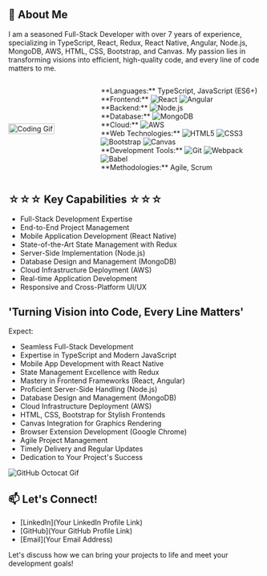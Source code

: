 ## 🚀 About Me

I am a seasoned Full-Stack Developer with over 7 years of experience, specializing in TypeScript, React, Redux, React Native, Angular, Node.js, MongoDB, AWS, HTML, CSS, Bootstrap, and Canvas. My passion lies in transforming visions into efficient, high-quality code, and every line of code matters to me.

<div style="display: flex; align-items: center;">
  <img src="https://media.giphy.com/media/ZVik7pBtu9dNS/giphy.gif" alt="Coding Gif" width="50%">
  <p width="50%">
    **Languages:** TypeScript, JavaScript (ES6+)<br>
    **Frontend:** 
    <img src="https://camo.githubusercontent.com/7f611eb7fa49f2b2cf006f5164f75e1b4fafd3d967bfe0b00b717d3a10ebd44d/68747470733a2f2f696d672e736869656c64732e696f2f62616467652f527562792d4343333432443f7374796c653d666f722d7468652d6261646765266c6f676f3d72756279266c6f676f436f6c6f723d7768697465" alt="React"/>
    <img src="https://camo.githubusercontent.com/7f611eb7fa49f2b2cf006f5164f75e1b4fafd3d967bfe0b00b717d3a10ebd44d/68747470733a2f2f696d672e736869656c64732e696f2f62616467652f416e67756c61722d3734313734363f7374796c653d666f722d7468652d6261646765266c6f676f3d616e67756c6172" alt="Angular"/>
    <br>
    **Backend:** 
    <img src="https://camo.githubusercontent.com/7f611eb7fa49f2b2cf006f5164f75e1b4fafd3d967bfe0b00b717d3a10ebd44d/68747470733a2f2f696d672e736869656c64732e696f2f62616467652f4e6f64652e6a732d3333393933333f6c6f676f3d6e6f64652e6a73266c6f676f436f6c6f723d7768697465" alt="Node.js"/>
    <br>
    **Database:** 
    <img src="https://camo.githubusercontent.com/7f611eb7fa49f2b2cf006f5164f75e1b4fafd3d967bfe0b00b717d3a10ebd44d/68747470733a2f2f696d672e736869656c64732e696f2f62616467652f4d6f6e676f44422d3437413234383f6c6f676f3d6d6f6e676f4442" alt="MongoDB"/>
    <br>
    **Cloud:** 
    <img src="https://camo.githubusercontent.com/7f611eb7fa49f2b2cf006f5164f75e1b4fafd3d967bfe0b00b717d3a10ebd44d/68747470733a2f2f696d672e736869656c64732e696f2f62616467652f414d5a4f4e2d3233324633453f6c6f676f3d414d5a4f4e266c6f676f436f6c6f723d7768697465" alt="AWS"/>
    <br>
    **Web Technologies:** 
    <img src="https://camo.githubusercontent.com/7f611eb7fa49f2b2cf006f5164f75e1b4fafd3d967bfe0b00b717d3a10ebd44d/68747470733a2f2f696d672e736869656c64732e696f2f62616467652f48544d4c352d4533344632363f6c6f676f3d48544d4c35" alt="HTML5"/>
    <img src="https://camo.githubusercontent.com/7f611eb7fa49f2b2cf006f5164f75e1b4fafd3d967bfe0b00b717d3a10ebd44d/68747470733a2f2f696d672e736869656c64732e696f2f62616467652f435353332d3135373242363f6c6f676f3d43535333266c6f676f436f6c6f723d7768697465" alt="CSS3"/>
    <img src="https://camo.githubusercontent.com/7f611eb7fa49f2b2cf006f5164f75e1b4fafd3d967bfe0b00b717d3a10ebd44d/68747470733a2f2f696d672e736869656c64732e696f2f62616467652f426f6f7473747261702d56332e332e352d3446424633463f6c6f676f3d626f6f747374726170" alt="Bootstrap"/>
    <img src="https://camo.githubusercontent.com/7f611eb7fa49f2b2cf006f5164f75e1b4fafd3d967bfe0b00b717d3a10ebd44d/68747470733a2f2f696d672e736869656c64732e696f2f62616467652f43414e5641532d4631384533333f6c6f676f3d43414e564153" alt="Canvas"/>
    <br>
    **Development Tools:** 
    <img src="https://camo.githubusercontent.com/7f611eb7fa49f2b2cf006f5164f75e1b4fafd3d967bfe0b00b717d3a10ebd44d/68747470733a2f2f696d672e736869656c64732e696f2f62616467652f4769742d4641303530323f6c6f676f3d676974266c6f676f436f6c6f723d7768697465" alt="Git"/>
    <img src="https://camo.githubusercontent.com/7f611eb7fa49f2b2cf006f5164f75e1b4fafd3d967bfe0b00b717d3a10ebd44d/68747470733a2f2f696d672e736869656c64732e696f2f62616467652f5765627061636b2d3844443646393f6c6f676f3d7765627061636b" alt="Webpack"/>
    <img src="https://camo.githubusercontent.com/7f611eb7fa49f2b2cf006f5164f75e1b4fafd3d967bfe0b00b717d3a10ebd44d/68747470733a2f2f696d672e736869656c64732e696f2f62616467652f426162656c2d4639444333453f6c6f676f3d626162656c266c6f676f436f6c6f723d7768697465" alt="Babel"/>
    <br>
    **Methodologies:** Agile, Scrum
  </p>
</div>

## ☆☆☆ Key Capabilities ☆☆☆

- Full-Stack Development Expertise
- End-to-End Project Management
- Mobile Application Development (React Native)
- State-of-the-Art State Management with Redux
- Server-Side Implementation (Node.js)
- Database Design and Management (MongoDB)
- Cloud Infrastructure Deployment (AWS)
- Real-time Application Development
- Responsive and Cross-Platform UI/UX

## 'Turning Vision into Code, Every Line Matters'

Expect:

- Seamless Full-Stack Development
- Expertise in TypeScript and Modern JavaScript
- Mobile App Development with React Native
- State Management Excellence with Redux
- Mastery in Frontend Frameworks (React, Angular)
- Proficient Server-Side Handling (Node.js)
- Database Design and Management (MongoDB)
- Cloud Infrastructure Deployment (AWS)
- HTML, CSS, Bootstrap for Stylish Frontends
- Canvas Integration for Graphics Rendering
- Browser Extension Development (Google Chrome)
- Agile Project Management
- Timely Delivery and Regular Updates
- Dedication to Your Project's Success

![GitHub Octocat Gif](https://media.giphy.com/media/KzJkzjggfGN5Py6nkT/giphy.gif)

## 📫 Let's Connect!

- [LinkedIn](Your LinkedIn Profile Link)
- [GitHub](Your GitHub Profile Link)
- [Email](Your Email Address)

Let's discuss how we can bring your projects to life and meet your development goals!
